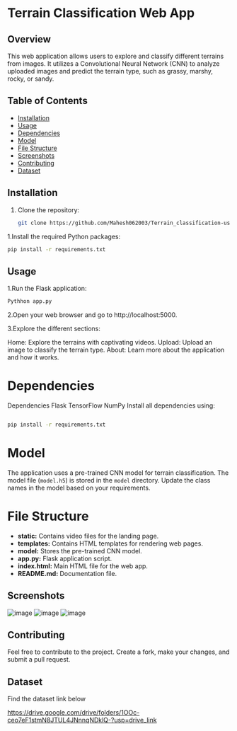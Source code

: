 # Terrain Classification Web App

## Overview

This web application allows users to explore and classify different terrains from images. It utilizes a Convolutional Neural Network (CNN) to analyze uploaded images and predict the terrain type, such as grassy, marshy, rocky, or sandy.

## Table of Contents

- [Installation](#installation)
- [Usage](#usage)
- [Dependencies](#dependencies)
- [Model](#model)
- [File Structure](#file-structure)
- [Screenshots](#screenshots)
- [Contributing](#contributing)
- [Dataset](#dataset)   

## Installation

1. Clone the repository:

   ```bash
   git clone https://github.com/Mahesh062003/Terrain_classification-using-ML.git

    ```
1.Install the required Python packages:
```bash
pip install -r requirements.txt
```
## Usage 
1.Run the Flask application:
```bash
Pythhon app.py
```
2.Open your web browser and go to http://localhost:5000.

3.Explore the different sections:

Home: Explore the terrains with captivating videos.
Upload: Upload an image to classify the terrain type.
About: Learn more about the application and how it works.

# Dependencies 

Dependencies
Flask
TensorFlow
NumPy
Install all dependencies using:

```bash

pip install -r requirements.txt
```
# Model
The application uses a pre-trained CNN model for terrain classification. The model file (`model.h5`) is stored in the `model` directory. Update the class names in the model based on your requirements.

# File Structure
- **static:** Contains video files for the landing page.
- **templates:** Contains HTML templates for rendering web pages.
- **model:** Stores the pre-trained CNN model.
- **app.py:** Flask application script.
- **index.html:** Main HTML file for the web app.
- **README.md:** Documentation file.


## Screenshots 
![image](https://github.com/mahesh062003/Terrain_classification/assets/92420298/af137767-7e5a-424f-9db9-87b65d7f85ce)
![image](https://github.com/mahesh062003/Terrain_classification/assets/92420298/5d1524f9-9bcf-4f68-a632-8285d0473977)
![image](https://github.com/mahesh062003/Terrain_classification/assets/92420298/38f680f2-d9d6-404f-8a15-e72d90498739)


## Contributing 
Feel free to contribute to the project. Create a fork, make your changes, and submit a pull request.

## Dataset
Find the dataset link below 

  https://drive.google.com/drive/folders/1OOc-ceo7eF1stmN8JTUL4JNnnqNDklQ-?usp=drive_link
